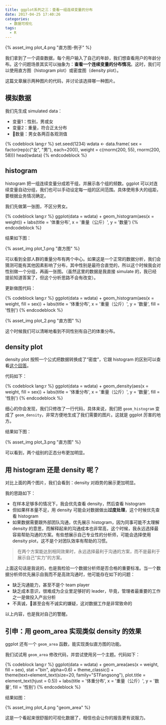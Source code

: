 ```yaml
---
title: ggplot系列之三：查看一组连续变量的分布
date: 2017-04-25 17:40:26
categories:
  - 数据可视化
tags:
  - R
---
```


{% asset_img plot_4.png "直方图-例子" %}


我们拿到了一个调查数据，每个用户输入了自己的年龄，我们想查看用户的年龄分布。这个问题场景其实可以抽象为：**查看一个连续变量的分布情况**。这时，我们可以使用直方图（histogram plot）或密度图（density plot）。

这篇文章展示两种图片的代码，并讨论该选择哪一种图片。

<!-- more -->


## 模拟数据

我们先生成 simulated data：
- 变量1：性别，男或女
- 变量2：重量，符合正太分布
- 数量：男女各两百各观测值

{% codeblock lang:r %}
set.seed(1234)
wdata <- data.frame(
  sex = factor(rep(c("女", "男"), each=200)),
  weight = c(rnorm(200, 55), rnorm(200, 58)))
head(wdata)
{% endcodeblock %}


## histogram

histogram 把一组连续变量分成若干组，并展示各个组的频数。ggplot 可以对连续变量自动分组，我们也可以手动设定每一组的区间范围。具体使用多大的组距，要根据业务情况确定。

我们先做第一张图，不区分男女。

{% codeblock lang:r %}
ggplot(data = wdata) + 
  geom_histogram(aes(x = weight)) +
  labs(title = '体重分布',
       x = '重量（公斤）',
       y = '数量')
{% endcodeblock %}

结果如下图：

{% asset_img plot_1.png "直方图" %}


可以看到全部人群的重量分布有两个中心。如果这是一个正常的数据分析，我们会猜测可能有其他因素影响了分布，其中性别是最符合直觉的，所以这个时候我会对性别做一个分组，再画一张图。（虽然这里的数据是我直接 simulate 的，我已经提前知道答案了，但这个分析思路不会有改变）。

更新做图代码：

{% codeblock lang:r %}
ggplot(data = wdata) + 
  geom_histogram(aes(x = weight, fill = sex)) +
  labs(title = '体重分布',
       x = '重量（公斤）',
       y = '数量',
       fill = '性别')
{% endcodeblock %}


{% asset_img plot_2.png "直方图" %}


这个时候我们可以清晰地看到不同性别有自己的体重分布。



## density plot

density plot 按照一个公式把数据转换成了“密度”，它跟 histogram 的区别可以查看[这个回答](https://math.stackexchange.com/questions/2666834/what-is-the-difference-between-frequency-and-density-in-a-histogram)。

代码如下：

{% codeblock lang:r %}
ggplot(data = wdata) + 
  geom_density(aes(x = weight, fill = sex)) + 
  labs(title = '体重分布',
       x = '重量（公斤）',
       y = '数量',
       fill = '性别')
{% endcodeblock %}

细心的你会发现，我们只修改了一行代码，具体来说，我们把 `geom_histogram` 变成了 `geom_density`，非常方便地生成了我们需要的图片。这就是 ggplot 厉害的地方。

结果如下图：

{% asset_img plot_3.png "直方图" %}

可以看到，两个组别的正态分布更加明显。

## 用 histogram 还是 density 呢？

对比上面的两个图片，我们会看到：density 对趋势的展示更加明显。

我的思路如下：
- 在样本足够多的情况下，我会优先查看 density，然后查看 histogram
- 但如果样本量不足，用 density 可能会对数据做出**过度处理**，这个时候优先查看 histogram
- 如果数据需要跟外部团队沟通，优先展示 histogram，因为同事可能不太理解 density 的意思，而解释起来的沟通成本也非常高，这个时候，我永远选择最容易帮助沟通的方案。有些想展示自己专业性的分析师，可能会选择使用 density plot，这不是个对团队效率有帮助的习惯。

> 在两个方案能达到相同效果时，永远选择最利于沟通的方案，而不是最利于展示自己“实力”的方案。

上面这句话是我说的，也是我检验一个数据分析师是否合格的重要标准。当一个数据分析师优先展示自我而不是高效沟通时，他可能存在如下的问题：

- 缺乏沟通能力，甚至不是个 team player
- 缺乏成本意识，很难成为企业里足够好的 leader，毕竟，管理者最重要的工作之一是做投入产出分析
- 不真诚，甚至会有不诚实的嫌疑，这对数据工作是非常致命的

以上内容，也是我对自己的警醒。


## 引申：用 geom_area 实现类似 density 的效果

ggplot 还有一个 `geom_area` 函数，能实现类似直方图的功能。

我们试试用 `geom_area` 修改代码，并尝试使用另一个主题。代码如下：

{% codeblock lang:r %}
ggplot(data = wdata) + 
  geom_area(aes(x = weight, fill = sex), stat ="bin", alpha=0.6) +
  theme_classic() + 
  theme(text=element_text(size=20,  family="STFangsong"),
        plot.title = element_text(hjust = 0.5)) +
  labs(title = '体重分布',
       x = '重量（公斤）',
       y = '数量',
       fill = '性别') 
{% endcodeblock %}

结果如图：

{% asset_img plot_4.png "geom_area" %}

这是一个看起来很舒服的可视化数据了，相信也会让你的报告更有说服力。
